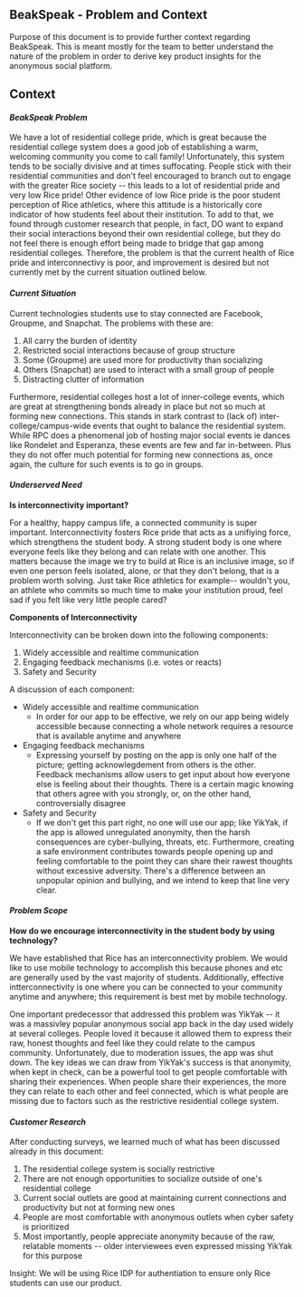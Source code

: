 ## BeakSpeak - Problem and Context

Purpose of this document is to provide further context regarding BeakSpeak. This is meant mostly for the team to better understand the nature of the problem in order to derive key product insights for the anonymous social platform. 

## Context

#### *BeakSpeak Problem*

We have a lot of residential college pride, which is great because the residential college system does a good job of establishing a warm, welcoming community you come to call family! Unfortunately, this system tends to be socially divisive and at times suffocating. People stick with their residential communities and don't feel encouraged to branch out to engage with the greater Rice society -- this leads to a lot of residential pride and very low Rice pride! Other evidence of low Rice pride is the poor student perception of Rice athletics, where this attitude is a historically core indicator of how students feel about their institution. To add to that, we found through customer research that people, in fact, DO want to expand their social interactions beyond their own residential college, but they do not feel there is enough effort being made to bridge that gap among residential colleges. Therefore, the problem is that the current health of Rice pride and interconnectivy is poor, and improvement is desired but not currently met by the current situation outlined below.      

#### *Current Situation*

Current technologies students use to stay connected are Facebook, Groupme, and Snapchat. The problems with these are:
1. All carry the burden of identity
2. Restricted social interactions because of group structure
3. Some (Groupme) are used more for productivity than socializing
4. Others (Snapchat) are used to interact with a small group of people
5. Distracting clutter of information

Furthermore, residential colleges host a lot of inner-college events, which are great at strengthening bonds already in place but not so much at forming new connections. This stands in stark contrast to (lack of) inter-college/campus-wide events that ought to balance the residential system. While RPC does a phenomenal job of hosting major social events ie dances like Rondelet and Esperanza, these events are few and far in-between. Plus they do not offer much potential for forming new connections as, once again, the culture for such events is to go in groups.  

#### *Underserved Need*

**Is interconnectivity important?**

For a healthy, happy campus life, a connected community is super important. Interconnectivity fosters Rice pride that acts as a unifiying force, which strengthens the student body. A strong student body is one where everyone feels like they belong and can relate with one another. This matters because the image we try to build at Rice is an inclusive image, so if even one person feels isolated, alone, or that they don't belong, that is a problem worth solving. Just take Rice athletics for example-- wouldn't you, an athlete who commits so much time to make your institution proud, feel sad if you felt like very little people cared?  

**Components of Interconnectivity**

Interconnectivity can be broken down into the following components:
1. Widely accessible and realtime communication
2. Engaging feedback mechanisms (i.e. votes or reacts)
3. Safety and Security

A discussion of each component:
+ Widely accessible and realtime communication
    + In order for our app to be effective, we rely on our app being widely accessible because connecting a whole network requires a resource that is available anytime and anywhere
+ Engaging feedback mechanisms 
    + Expressing yourself by posting on the app is only one half of the picture; getting acknowlegdement from others is the other. Feedback mechanisms allow users to get input about how everyone else is feeling about their thoughts. There is a certain magic knowing that others agree with you strongly, or, on the other hand, controversially disagree
+ Safety and Security
    + If we don't get this part right, no one will use our app; like YikYak, if the app is allowed unregulated anonymity, then the harsh consequences are cyber-bullying, threats, etc. Furthermore, creating a safe environment contributes towards people opening up and feeling comfortable to the point they can share their rawest thoughts without excessive adversity. There's a difference between an unpopular opinion and bullying, and we intend to keep that line very clear.

#### *Problem Scope*

**How do we encourage interconnectivity in the student body by using technology?**

We have established that Rice has an interconnectivity problem. We would like to use mobile technology to accomplish this because phones and etc are generally used by the vast majority of students. Additionally, effective intterconnectivity is one where you can be connected to your community anytime and anywhere; this requirement is best met by mobile technology. 

One important predecessor that addressed this problem was YikYak -- it was a massivley popular anonymous social app back in the day used widely at several colleges. People loved it because it allowed them to express their raw, honest thoughts and feel like they could relate to the campus community. Unfortunately, due to moderation issues, the app was shut down. The key ideas we can draw from YikYak's success is that anonymity, when kept in check, can be a powerful tool to get people comfortable with sharing their experiences. When people share their experiences, the more they can relate to each other and feel connected, which is what people are missing due to factors such as the restrictive residential college system.  

#### *Customer Research*

After conducting surveys, we learned much of what has been discussed already in this document:
1. The residential college system is socially restrictive
2. There are not enough opportunities to socialize outside of one's residential college
3. Current social outlets are good at maintaining current connections and productivity but not at forming new ones
4. People are most comfortable with anonymous outlets when cyber safety is prioritized
5. Most importantly, people appreciate anonymity because of the raw, relatable moments -- older interviewees even expressed missing YikYak for this purpose

Insight: We will be using Rice IDP for authentiation to ensure only Rice students can use our product.


